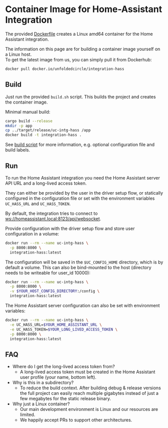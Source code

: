 # Container Image for Home-Assistant Integration

The provided [Dockerfile](Dockerfile) creates a Linux amd64 container for the Home Assistant integration.

The information on this page are for building a container image yourself on a Linux host.  
To get the latest image from us, you can simply pull it from Dockerhub:

```bash
docker pull docker.io/unfoldedcircle/integration-hass
```

## Build

Just run the provided `build.sh` script. This builds the project and creates the container image.

Minimal manual build:
```bash
cargo build --release
mkdir -p app
cp ../target/release/uc-intg-hass /app
docker build -t integration-hass .
```

See [build script](build.sh) for more information, e.g. optional configuration file and build labels.

## Run

To run the Home Assistant integration you need the Home Assistant server API URL and a long-lived access token.

They can either be provided by the user in the driver setup flow, or statically configured in the configuration file or
set with the environment variables `UC_HASS_URL` and `UC_HASS_TOKEN`.

By default, the integration tries to connect to <ws://homeassistant.local:8123/api/websocket>.

Provide configuration with the driver setup flow and store user configuration in a volume:
```bash
docker run --rm --name uc-intg-hass \
  -p 8000:8000 \
  integration-hass:latest
```

The configuration will be saved in the `$UC_CONFIG_HOME` directory, which is by default a volume. This can also be
bind-mounted to the host (directory needs to be writeable for user_id 10000):
```bash
docker run --rm --name uc-intg-hass \
  -p 8000:8000 \
  -v $YOUR_HOST_CONFIG_DIRECTORY:/config \
  integration-hass:latest
```

The Home Assistant server configuration can also be set with environment variables:
```bash
docker run --rm --name uc-intg-hass \
  -e UC_HASS_URL=$YOUR_HOME_ASSISTANT_URL \
  -e UC_HASS_TOKEN=$YOUR_LONG_LIVED_ACCESS_TOKEN \
  -p 8000:8000 \
  integration-hass:latest
```

## FAQ

- Where do I get the long-lived access token from?
  - A long-lived access token must be created in the Home Assistant user profile (your name, bottom left).
- Why is this in a subdirectory?
  - To reduce the build context. After building debug & release versions the full project can easily reach multiple
    gigabytes instead of just a few megabytes for the static release binary.
- Why just a Linux container?
  - Our main development environment is Linux and our resources are limited.
  - We happily accept PRs to support other architectures.
